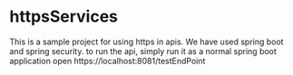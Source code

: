 # httpsServices
This is a sample project for using https in apis.
We have used spring boot and spring security.
to run the api, simply run it as a normal spring boot application 
open https://localhost:8081/testEndPoint

